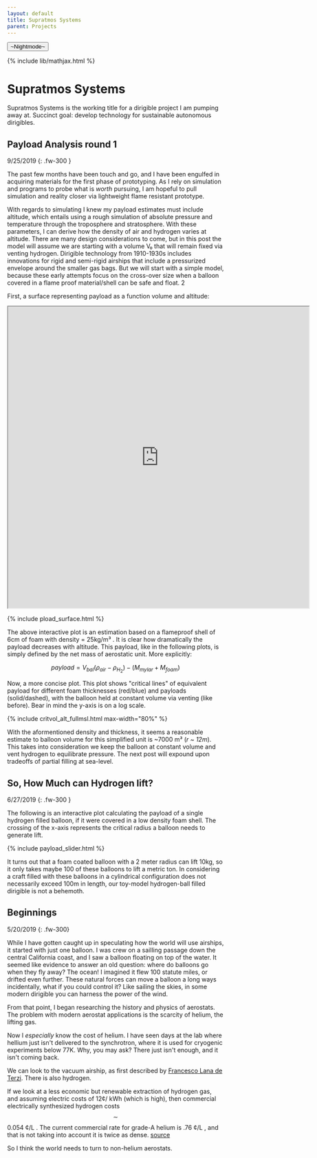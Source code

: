 ```yaml
---
layout: default
title: Supratmos Systems
parent: Projects
---
```

<button class="btn js-toggle-dark-mode">~Nightmode~</button>

<script>
const toggleDarkMode = document.querySelector('.js-toggle-dark-mode')
const cssFile = document.querySelector('[rel="stylesheet"]')
const originalCssRef = cssFile.getAttribute('href')
const darkModeCssRef = originalCssRef.replace('just-the-docs.css', 'dark-mode-preview.css')

addEvent(toggleDarkMode, 'click', function(){
  if (cssFile.getAttribute('href') === originalCssRef) {
    cssFile.setAttribute('href', darkModeCssRef)
  } else {
    cssFile.setAttribute('href', originalCssRef)
  }
})
</script>


{% include lib/mathjax.html %}


# Supratmos Systems

Supratmos Systems is the working title for a dirigible project I am pumping
away at. Succinct goal: develop technology for sustainable
autonomous dirigibles. 

## Payload Analysis round 1
9/25/2019
{: .fw-300 }



The past few months have been touch and go, and I have been engulfed in acquiring materials for the first phase of prototyping. As I rely on simulation and programs to probe what is *worth* pursuing, I am hopeful to pull simulation and reality closer via lightweight flame resistant prototype. 

With regards to simulating I knew my payload estimates must include altitude,
which entails using a rough simulation of absolute pressure and temperature
through the troposphere and stratosphere. With these parameters, I can derive
how the density of air and hydrogen varies at altitude. There are many design
considerations to come, but in this post the model will assume we are starting
with a volume V₀ that will remain fixed via venting hydrogen. Dirigible
technology from 1910-1930s includes innovations for rigid and semi-rigid
airships that include a pressurized envelope around the smaller gas bags.
But we will start with a simple model, because these early attempts focus on the cross-over size when a balloon covered
in a flame proof material/shell can be safe and float. 
2

First, a surface representing payload as a function volume and altitude:



<div class="video-container">
    <iframe src="https://cmackeen.github.io/assets/pload_surface.html" height="700px" width="700px" allowfullscreen="" frameborder="10px">
    </iframe>
</div>


{% include pload_surface.html %}

The above interactive plot is an estimation based on a flameproof shell of 6cm of foam with density = 25kg/m³ . It is clear how dramatically the payload decreases with altitude. This payload, like in the following plots, is simply defined by the net mass of aerostatic unit. More explicitly:

$$payload = V_{bal} ( \rho_{air} - \rho_{H_2} ) - (M_{mylar}+M_{foam}) $$
 

Now, a more concise plot. This plot shows "critical lines" of equivalent payload for different foam thicknesses (red/blue) and payloads (solid/dashed), with the balloon held at constant volume via venting (like before). Bear in mind the y-axis is on a log scale.

{% include critvol_alt_fullmsl.html max-width="80%" %}



With the aformentioned density and thickness, it seems a reasonable estimate to balloon volume for this simplified unit is ~7000 m³ (*r ~ 12m*). This takes into consideration we keep the balloon at constant volume and vent hydrogen to equilibrate pressure. The next post will expound upon tradeoffs of partial filling at sea-level. 


## So, How Much can Hydrogen lift?
6/27/2019
{: .fw-300 }

The following is an interactive plot calculating the payload of a single hydrogen filled balloon, if it were covered in a low density foam shell. The crossing of the x-axis represents the critical radius a balloon needs to generate lift.


{% include payload_slider.html %}

It turns out that a foam coated balloon with a 2 meter radius can lift 10kg, so it only takes maybe 100 of these balloons to lift a metric ton. In considering a craft filled with these balloons in a cylindrical configuration does not necessarily exceed 100m in length, our toy-model hydrogen-ball filled dirigible is not a behemoth. 



## Beginnings
5/20/2019
{: .fw-300}

While I have gotten caught up in speculating how the world will use airships, it started with just one balloon.
I was crew on a sailling passage down the central California coast, and I saw a balloon floating on
top of the water. It seemed like evidence to answer an old question: where do balloons go when they fly away? The ocean! I imagined it flew 100 statute miles, or drifted even further. These natural forces can move a balloon a long ways incidentally, what if you could control it? Like sailing the skies, in some modern dirigible you can harness the power of the wind. 

From that point, I began researching the history and physics of aerostats. The problem with modern aerostat applications is the scarcity of helium, the lifting gas.



Now I *especially* know the cost of helium. I have seen days at the lab where hellium just
isn't delivered to the synchrotron, where it is used for
cryogenic experiments below 77K. Why, you may ask? There just isn't enough, and it isn't
coming back. 


We can look to the vacuum airship, as first described by [Francesco Lana de Terzi](https://en.wikipedia.org/wiki/Airship#/media/File:Flying_boat.png). There is also hydrogen. 

If we look at a less economic but
renewable extraction of hydrogen gas, and assuming electric costs of 12¢/ kWh
(which is high), then commercial electrically synthesized hydrogen costs $$\sim$$ 0.054 ¢/L . The
current commercial rate for grade-A helium is .76 ¢/L , and that is not taking into account it is twice as dense.
[source](https://prd-wret.s3-us-west-2.amazonaws.com/assets/palladium/production/s3fs-public/atoms/files/mcs-2019-heliu.pdf) 

So I think the world needs to turn to non-helium aerostats.
